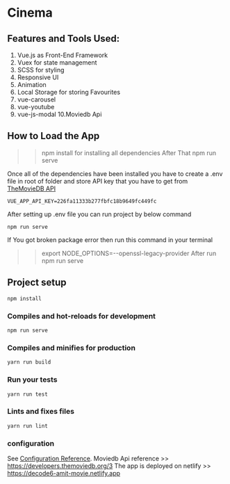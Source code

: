 # Cinema

## Features and Tools Used:

1. Vue.js as Front-End Framework
2. Vuex for state management
3. SCSS for styling
4. Responsive UI
4. Animation
5. Local Storage for storing Favourites
6. vue-carousel
7. vue-youtube
9. vue-js-modal
10.Moviedb Api


## How to Load the App
>>npm install 
for installing all dependencies
After That
>>npm run serve 

Once all of the dependencies have been installed you have to create a .env file in root of folder and store API key that you have to get from [TheMovieDB API](https://www.themoviedb.org) 

```
VUE_APP_API_KEY=226fa11333b277fbfc18b9649fc449fc
```

After setting up .env file you can run project by below command

```
npm run serve
```
If You got broken package error then run this command in your terminal
>> export NODE_OPTIONS=--openssl-legacy-provider
After run 
>>npm run serve


## Project setup
```
npm install
```

### Compiles and hot-reloads for development
```
npm run serve
```

### Compiles and minifies for production
```
yarn run build
```

### Run your tests
```
yarn run test
```

### Lints and fixes files
```
yarn run lint
```

###  configuration
See [Configuration Reference](https://cli.vuejs.org/config/).
Moviedb  Api reference >> https://developers.themoviedb.org/3
The app is deployed on netlify >> https://decode6-amit-movie.netlify.app
